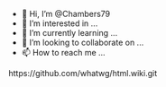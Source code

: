 - 👋 Hi, I’m @Chambers79
- 👀 I’m interested in ...
- 🌱 I’m currently learning ...
- 💞️ I’m looking to collaborate on ...
- 📫 How to reach me ...

<!---
Chambers79/Chambers79 is a ✨ special ✨ repository because its `README.md` (this file) appears on your GitHub profile.
You can click the Preview link to take a look at your changes.
--->https://github.com/whatwg/html.wiki.git


